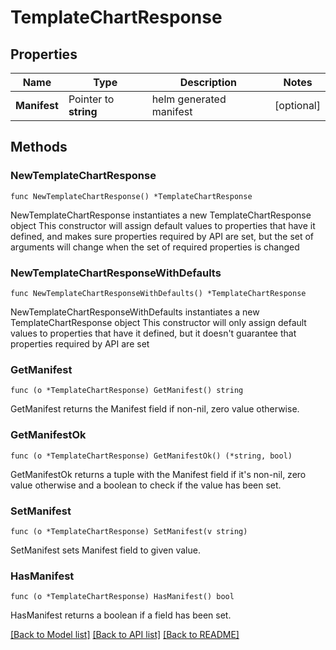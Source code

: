 # TemplateChartResponse

## Properties

Name | Type | Description | Notes
------------ | ------------- | ------------- | -------------
**Manifest** | Pointer to **string** | helm generated manifest | [optional] 

## Methods

### NewTemplateChartResponse

`func NewTemplateChartResponse() *TemplateChartResponse`

NewTemplateChartResponse instantiates a new TemplateChartResponse object
This constructor will assign default values to properties that have it defined,
and makes sure properties required by API are set, but the set of arguments
will change when the set of required properties is changed

### NewTemplateChartResponseWithDefaults

`func NewTemplateChartResponseWithDefaults() *TemplateChartResponse`

NewTemplateChartResponseWithDefaults instantiates a new TemplateChartResponse object
This constructor will only assign default values to properties that have it defined,
but it doesn't guarantee that properties required by API are set

### GetManifest

`func (o *TemplateChartResponse) GetManifest() string`

GetManifest returns the Manifest field if non-nil, zero value otherwise.

### GetManifestOk

`func (o *TemplateChartResponse) GetManifestOk() (*string, bool)`

GetManifestOk returns a tuple with the Manifest field if it's non-nil, zero value otherwise
and a boolean to check if the value has been set.

### SetManifest

`func (o *TemplateChartResponse) SetManifest(v string)`

SetManifest sets Manifest field to given value.

### HasManifest

`func (o *TemplateChartResponse) HasManifest() bool`

HasManifest returns a boolean if a field has been set.


[[Back to Model list]](../README.md#documentation-for-models) [[Back to API list]](../README.md#documentation-for-api-endpoints) [[Back to README]](../README.md)


